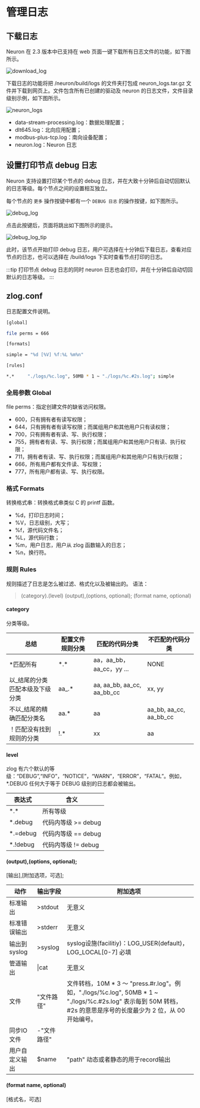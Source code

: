 # 管理日志

## 下载日志

Neuron 在 2.3 版本中已支持在 web 页面一键下载所有日志文件的功能，如下图所示。

![download_log](./assets/download_log.png)

下载日志的功能将把 /neuron/build/logs 的文件夹打包成 neuron_logs.tar.gz 文件并下载到网页上。文件包含所有已创建的驱动及 neuron 的日志文件，文件目录级别示例，如下图所示。

![neuron_logs](./assets/neuron_logs.png)

* data-stream-processing.log：数据处理配置；
* dlt645.log：北向应用配置；
* modbus-plus-tcp.log：南向设备配置；
* neuron.log：Neuron 日志

## 设置打印节点 debug 日志

Neuron 支持设置打印某个节点的 debug 日志，并在大致十分钟后自动切回默认的日志等级。每个节点之间的设置相互独立。

每个节点的 `更多` 操作按键中都有一个 `DEBUG 日志` 的操作按键，如下图所示。

![debug_log](./assets/debug_log.png)

点击此按键后，页面将跳出如下图所示的提示。

![debug_log_tip](./assets/debug_log_tip.png)

此时，该节点开始打印 debug 日志，用户可选择在十分钟后下载日志，查看对应节点的日志，也可以选择在 /build/logs 下实时查看节点打印的日志。

:::tip
打印节点 debug 日志的同时 neuron 日志也会打印，并在十分钟后自动切回默认的日志等级。
:::

## zlog.conf

日志配置文件说明。

```bash
[global]

file perms = 666

[formats]

simple = "%d [%V] %f:%L %m%n"

[rules]

*.*     "./logs/%c.log", 50MB * 1 ~ "./logs/%c.#2s.log"; simple
```

### 全局参数 Global

file perms：指定创建文件的缺省访问权限。
* 600，只有拥有者有读写权限；
* 644，只有拥有者有读写权限；而属组用户和其他用户只有读权限；
* 700，只有拥有者有读、写、执行权限；
* 755，拥有者有读、写、执行权限；而属组用户和其他用户只有读、执行权限；
* 711，拥有者有读、写、执行权限；而属组用户和其他用户只有执行权限；
* 666，所有用户都有文件读、写权限；
* 777，所有用户都有读、写、执行权限。

### 格式 Formats
转换格式串：转换格式串类似 C 的 printf 函数。
* %d，打印日志时间；
* %V，日志级别，大写；
* %f，源代码文件名；
* %L，源代码行数；
* %m，用户日志，用户从 zlog 函数输入的日志；
* %n，换行符。

### 规则 Rules

规则描述了日志是怎么被过滤、格式化以及被输出的。
语法：

> (category).(level)    (output),(options, optional); (format name, optional)

#### category

分类等级。

| 总结                         | 配置文件规则分类 | 匹配的代码分类               | 不匹配的代码分类         |
| --------------------------- | -------------- | ------------------------- | ---------------------- |
|*匹配所有                     | \*.\*            | aa，aa_bb，aa_cc，yy ...    | NONE                   |
| 以_结尾的分类匹配本级及下级分类  | aa_.*          | aa, aa_bb, aa_cc, aa_bb_cc | xx, yy                 |
| 不以_结尾的精确匹配分类名       | aa.*           | aa                         | aa_bb, aa_cc, aa_bb_cc |
| ！匹配没有找到规则的分类        | !.*            | xx                         | aa                     |

#### level

zlog 有六个默认的等级：“DEBUG”,“INFO”，“NOTICE”，“WARN”，“ERROR”，“FATAL”。例如，*.DEBUG 任何大于等于 DEBUG 级别的日志都会被输出。

| 表达式    | 含义               |
| -------- | ----------------- |
| \*.\*        | 所有等级            |
| *.debug  | 代码内等级 >= debug |
| *.=debug | 代码内等级 == debug |
| *.!debug | 代码内等级 != debug |

#### (output),(options, optional);

[输出],[附加选项，可选];

| 动作            | 输出字段     | 附加选项 |
| -------------- | ----------- | ------- |
| 标准输出        | >stdout     | 无意义 |
| 标准错误输出     | >stderr     | 无意义 |
| 输出到syslog    | >syslog     | syslog设施(facilitiy)：LOG_USER(default)，LOG_LOCAL[0-7] 必填 |
| 管道输出	      | \|cat        | 无意义 |
| 文件           | "文件路径"    | 文件转档，10M * 3 ～ "press.#r.log"。例如，"./logs/%c.log", 50MB * 1 ~ "./logs/%c.#2s.log" 表示每到 50M 转档，#2s 的意思是序号的长度最少为 2 位，从 00 开始编号。 |
| 同步IO文件      | -"文件路径"   |    |
| 用户自定义输出   | $name        | "path" 动态或者静态的用于record输出|
#### (format name, optional)

[格式名，可选]